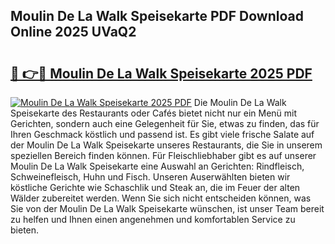 ## Moulin De La Walk Speisekarte PDF Download Online 2025 UVaQ2

# <h2><a href="http://gc8dgnm.nevu.top/?p=Moulin+De+La+Walk+Speisekarte">🔗 👉🔴 Moulin De La Walk Speisekarte 2025 PDF</a></h2>

[![Moulin De La Walk Speisekarte 2025 PDF](https://i.imgur.com/dBaPXMq.png)](http://gc8dgnm.nevu.top/?p=Moulin+De+La+Walk+Speisekarte)
Die Moulin De La Walk Speisekarte des Restaurants oder Cafés bietet nicht nur ein Menü mit Gerichten, sondern auch eine Gelegenheit für Sie, etwas zu finden, das für Ihren Geschmack köstlich und passend ist. Es gibt viele frische Salate auf der Moulin De La Walk Speisekarte unseres Restaurants, die Sie in unserem speziellen Bereich finden können. Für Fleischliebhaber gibt es auf unserer Moulin De La Walk Speisekarte eine Auswahl an Gerichten: Rindfleisch, Schweinefleisch, Huhn und Fisch. Unseren Auserwählten bieten wir köstliche Gerichte wie Schaschlik und Steak an, die im Feuer der alten Wälder zubereitet werden. Wenn Sie sich nicht entscheiden können, was Sie von der Moulin De La Walk Speisekarte wünschen, ist unser Team bereit zu helfen und Ihnen einen angenehmen und komfortablen Service zu bieten.
